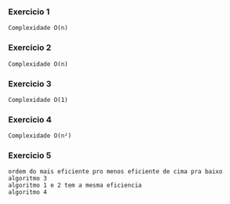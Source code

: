 ### Exercicio 1
```
Complexidade O(n)
```

### Exercicio 2
```
Complexidade O(n)
```

### Exercicio 3
```
Complexidade O(1)
```

### Exercicio 4
```
Complexidade O(n²)
```

### Exercicio 5
```
ordem do mais eficiente pro menos eficiente de cima pra baixo
algoritmo 3
algoritmo 1 e 2 tem a mesma eficiencia
algoritmo 4


```
